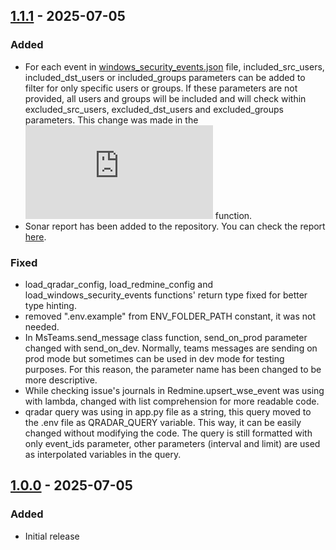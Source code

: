 ## [1.1.1](https://github.com/musaokankurtkaya/qradar-wse-automation) - 2025-07-05

### Added

- For each event in [windows_security_events.json](https://github.com/musaokankurtkaya/qradar-wse-automation/blob/main/src/data/windows_security_events.json) file, included_src_users, included_dst_users or included_groups parameters can be added to filter for only specific users or groups. If these parameters are not provided, all users and groups will be included and will check within excluded_src_users, excluded_dst_users and excluded_groups parameters. This change was made in the ![QRadar.parse_searched_events](https://github.com/musaokankurtkaya/qradar-wse-automation/blob/main/src/services/qradar/qradar.py#L130) function.
- Sonar report has been added to the repository. You can check the report [here](https://github.com/musaokankurtkaya/qradar-wse-automation/blob/main/assets).

### Fixed

- load_qradar_config, load_redmine_config and load_windows_security_events functions' return type fixed for better type hinting.
- removed ".env.example" from ENV_FOLDER_PATH constant, it was not needed.
- In MsTeams.send_message class function, send_on_prod parameter changed with send_on_dev. Normally, teams messages are sending on prod mode but sometimes can be used in dev mode for testing purposes. For this reason, the parameter name has been changed to be more descriptive.
- While checking issue's journals in Redmine.upsert_wse_event was using with lambda, changed with list comprehension for more readable code.
- qradar query was using in app.py file as a string, this query moved to the .env file as QRADAR_QUERY variable. This way, it can be easily changed without modifying the code. The query is still formatted with only event_ids parameter, other parameters (interval and limit) are used as interpolated variables in the query.

## [1.0.0](https://github.com/musaokankurtkaya/qradar-wse-automation) - 2025-07-05

### Added

- Initial release